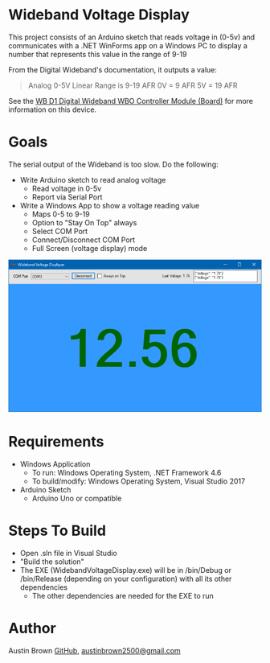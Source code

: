 # Wideband Voltage Display

This project consists of an Arduino sketch that reads voltage in (0-5v) and communicates with a .NET WinForms app on a Windows PC to display a number that represents this value in the range of 9-19

From the Digital Wideband's documentation, it outputs a value:
> Analog 0-5V Linear Range is 9-19 AFR 0V = 9 AFR 5V = 19 AFR

See the [WB D1 Digital Wideband WBO Controller Module (Board)](https://www.wide-band.com/product-p/wb_d1diy.htm?fbclid=IwAR1HxyFk0bE6KYueTIFYDgQe6jiabUKki9khknbDLKLF-AkUgwS7NVnc5vw) for more information on this device.

# Goals

The serial output of the Wideband is too slow. Do the following:

-  Write Arduino sketch to read analog voltage
   -  Read voltage in 0-5v
   -  Report via Serial Port
-  Write a Windows App to show a voltage reading value
   -  Maps 0-5 to 9-19
   -  Option to "Stay On Top" always
   -  Select COM Port
   -  Connect/Disconnect COM Port
   -  Full Screen (voltage display) mode

![screenshot](./images/screenshot.png)

# Requirements

-  Windows Application
   -  To run: Windows Operating System, .NET Framework 4.6
   -  To build/modify: Windows Operating System, Visual Studio 2017
-  Arduino Sketch
   -  Arduino Uno or compatible

# Steps To Build

-  Open .sln file in Visual Studio
-  "Build the solution"
-  The EXE (WidebandVoltageDisplay.exe) will be in /bin/Debug or /bin/Release (depending on your configuration) with all its other dependencies
   -  The other dependencies are needed for the EXE to run

# Author

Austin Brown [GitHub](https://github.com/luxdvie),  [austinbrown2500@gmail.com](mailto:austinbrown2500@gmail.com)